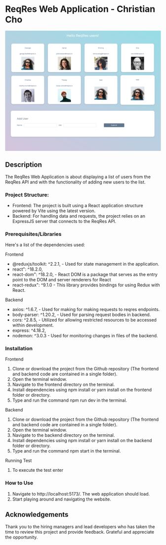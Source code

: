 # ReqRes Web Application - Christian Cho

![Alt text](/reqres.png?raw=true "Mastermind")

## Description

The ReqRes Web Application is about displaying a list of users from the ReqRes API and with the functionality of adding new users to the list.

### Project Structure:

-   Frontend: The project is built using a React application structure powered by Vite using the latest version.
-   Backend: For handling data and requests, the project relies on an ExpressJS server that connects to the ReqRes API.

### Prerequisites/Libraries

Here's a list of the dependencies used:

Frontend

-   @reduxjs/toolkit: ^2.2.1, - Used for state management in the application.
-   react": ^18.2.0,
-   react-dom": ^18.2.0, - React DOM is a package that serves as the entry point to the DOM and server renderers for React
-   react-redux": ^9.1.0 - This library provides bindings for using Redux with React.

Backend

-   axios: ^1.6.7, - Used for making for making requests to reqres endpoints.
-   body-parser: ^1.20.2, - Used for parsing request bodies in backend.
-   cors: ^2.8.5, - Utilized for allowing restricted resources to be accessed within development.
-   express: ^4.18.2,
-   nodemon: ^3.0.3 - Used for monitoring changes in files of the backend.

### Installation

Frontend

1. Clone or download the project from the Github repository (The frontend and backend code are contained in a single folder).
2. Open the terminal window.
3. Navigate to the frontend directory on the terminal.
4. Install dependencies using npm install or yarn install on the frontend folder or directory.
5. Type and run the command npm run dev in the terminal.

Backend

1. Clone or download the project from the Github repository (The frontend and backend code are contained in a single folder).
2. Open the terminal window.
3. Navigate to the backend directory on the terminal.
4. Install dependencies using npm install or yarn install on the backend folder or directory.
5. Type and run the command npm start in the terminal.

Running Test

1. To execute the test enter

### How to Use

1. Navigate to http://localhost:5173/. The web application should load.
2. Start playing around and navigating the website.

## Acknowledgements

Thank you to the hiring managers and lead developers who has taken the time to review this project and provide feedback. Grateful and appreciate the opportunity.
